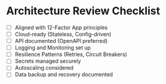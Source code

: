 # Architecture Review Checklist

- [ ] Aligned with 12-Factor App principles
- [ ] Cloud-ready (Stateless, Config-driven)
- [ ] API documented (OpenAPI preferred)
- [ ] Logging and Monitoring set up
- [ ] Resilience Patterns (Retries, Circuit Breakers)
- [ ] Secrets managed securely
- [ ] Autoscaling considered
- [ ] Data backup and recovery documented
